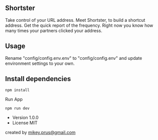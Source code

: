 ## Shortster

Take control of your URL address. Meet Shortster, to build a shortcut address. Get the quick report of the frequency. Right now you know how many times your partners clicked your address.

## Usage
Rename "config/config.env.env" to "config/config.env" and update environment settings to your own.

## Install dependencies
```
npm install
```
Run App
```
npm run dev
```

- Version 1.0.0
- License MIT

created by mikey.prus@gmail.com

